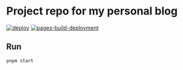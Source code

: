 # Project repo for my personal blog

[![deploy](https://github.com/alexeyfv/blog/actions/workflows/deploy.yml/badge.svg)](https://github.com/alexeyfv/blog/actions/workflows/deploy.yml) [![pages-build-deployment](https://github.com/alexeyfv/blog/actions/workflows/pages/pages-build-deployment/badge.svg)](https://github.com/alexeyfv/blog/actions/workflows/pages/pages-build-deployment)

## Run

``` sh
pnpm start
```
